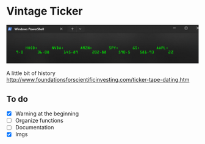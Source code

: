 # Vintage Ticker
![demo](img/img_1.png)


A little bit of history
http://www.foundationsforscientificinvesting.com/ticker-tape-dating.htm

## To do
- [X] Warning at the beginning
- [ ] Organize functions
- [ ] Documentation
- [X] Imgs
